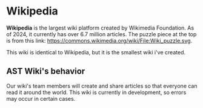 # Wikipedia
**Wikipedia** is the largest wiki platform created by Wikimedia Foundation. As of 2024, it currently has over 6.7 million articles. The puzzle piece at the top is from this link: <https://commons.wikimedia.org/wiki/File:Wiki_puzzle.svg>.

This wiki is identical to Wikipedia, but it is the smallest wiki i've created.

## AST Wiki's behavior
Our wiki's team members will create and share articles so that everyone can read it around the world. This wiki is currently in development, so errors may occur in certain cases.
